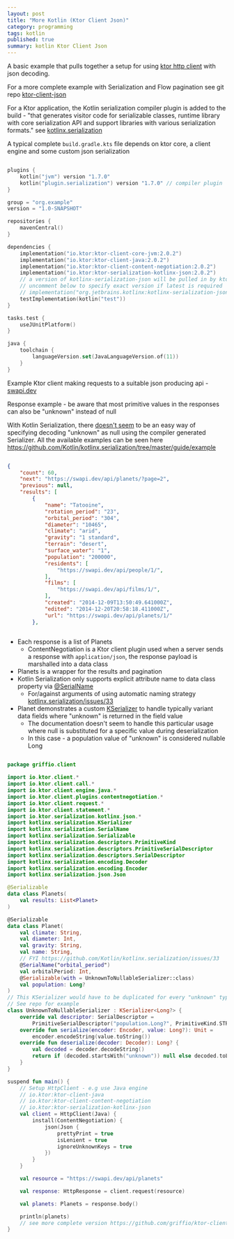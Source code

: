 ```yaml
---
layout: post
title: "More Kotlin (Ktor Client Json)"
category: programming
tags: kotlin
published: true
summary: kotlin Ktor Client Json
---
```


A basic example that pulls together a setup for using [ktor http client](https://ktor.io/docs/getting-started-ktor-client.html) with json decoding.

For a more complete example with Serialization and Flow pagination see git repo [ktor-client-json](https://github.com/griffio/ktor-client-json)

For a Ktor application, the Kotlin serialization compiler plugin is added to the build - "that generates visitor code for serializable classes, runtime library with core serialization API and support libraries with various serialization formats." see [kotlinx.serialization](https://github.com/Kotlin/kotlinx.serialization/blob/master/README.md#setup)

A typical complete `build.gradle.kts` file depends on ktor core, a client engine and some custom json serialization

``` kotlin

plugins {
    kotlin("jvm") version "1.7.0"
    kotlin("plugin.serialization") version "1.7.0" // compiler plugin
}

group = "org.example"
version = "1.0-SNAPSHOT"

repositories {
    mavenCentral()
}

dependencies {
    implementation("io.ktor:ktor-client-core-jvm:2.0.2")
    implementation("io.ktor:ktor-client-java:2.0.2")
    implementation("io.ktor:ktor-client-content-negotiation:2.0.2")
    implementation("io.ktor:ktor-serialization-kotlinx-json:2.0.2")
    // a version of kotlinx-serialization-json will be pulled in by ktor-serialization-kotlinx-json
    // uncomment below to specify exact version if latest is required
    // implementation("org.jetbrains.kotlinx:kotlinx-serialization-json:1.3.3")
    testImplementation(kotlin("test"))
}

tasks.test {
    useJUnitPlatform()
}

java {
    toolchain {
        languageVersion.set(JavaLanguageVersion.of(11))
    }
}


```

Example Ktor client making requests to a suitable json producing api - [swapi.dev](https://swapi.dev/) 

Response example - be aware that most primitive values in the responses can also be "unknown" instead of null

With Kotlin Serialization, there [doesn't seem](https://github.com/Kotlin/kotlinx.serialization/issues/754) to be an easy way of specifying decoding "unknown" as null using the compiler generated Serializer. All the available examples can be seen here https://github.com/Kotlin/kotlinx.serialization/tree/master/guide/example

``` json

{
	"count": 60,
	"next": "https://swapi.dev/api/planets/?page=2",
	"previous": null,
	"results": [
		{
			"name": "Tatooine",
			"rotation_period": "23",
			"orbital_period": "304",
			"diameter": "10465",
			"climate": "arid",
			"gravity": "1 standard",
			"terrain": "desert",
			"surface_water": "1",
			"population": "200000",
			"residents": [
				"https://swapi.dev/api/people/1/",
			],
			"films": [
				"https://swapi.dev/api/films/1/",
			],
			"created": "2014-12-09T13:50:49.641000Z",
			"edited": "2014-12-20T20:58:18.411000Z",
			"url": "https://swapi.dev/api/planets/1/"
		},
	
```

* Each response is a list of Planets
  * ContentNegotiation is a Ktor client plugin used when a server sends a response with `application/json`, the response payload is marshalled into a data class 	
* Planets is a wrapper for the results and pagination
* Kotlin Serialization only supports explicit attribute name to data class property via [@SerialName](https://kotlin.github.io/kotlinx.serialization/kotlinx-serialization-core/kotlinx.serialization/-serial-name/index.html)
  * For/against arguments of using automatic naming strategy [kotlinx.serialization/issues/33](https://github.com/Kotlin/kotlinx.serialization/issues/33)  
* Planet demonstrates a custom [KSerializer](https://kotlin.github.io/kotlinx.serialization/kotlinx-serialization-core/kotlinx.serialization/-k-serializer/index.html) to handle typically variant data fields where "unknown" is returned in the field value
  * The documentation doesn't seem to handle this particular usage where null is substituted for a specific value during deserialization
  * In this case - a population value of "unknown" is considered nullable Long  

``` kotlin

package griffio.client

import io.ktor.client.*
import io.ktor.client.call.*
import io.ktor.client.engine.java.*
import io.ktor.client.plugins.contentnegotiation.*
import io.ktor.client.request.*
import io.ktor.client.statement.*
import io.ktor.serialization.kotlinx.json.*
import kotlinx.serialization.KSerializer
import kotlinx.serialization.SerialName
import kotlinx.serialization.Serializable
import kotlinx.serialization.descriptors.PrimitiveKind
import kotlinx.serialization.descriptors.PrimitiveSerialDescriptor
import kotlinx.serialization.descriptors.SerialDescriptor
import kotlinx.serialization.encoding.Decoder
import kotlinx.serialization.encoding.Encoder
import kotlinx.serialization.json.Json

@Serializable
data class Planets(
    val results: List<Planet>
)

@Serializable
data class Planet(
    val climate: String,
    val diameter: Int,
    val gravity: String,
    val name: String,
    // FYI https://github.com/Kotlin/kotlinx.serialization/issues/33
    @SerialName("orbital_period")
    val orbitalPeriod: Int,
    @Serializable(with = UnknownToNullableSerializer::class)
    val population: Long?
)
// This KSerializer would have to be duplicated for every "unknown" type (String?, Int?)
// See repo for example
class UnknownToNullableSerializer : KSerializer<Long?> {
    override val descriptor: SerialDescriptor =
        PrimitiveSerialDescriptor("population.Long?", PrimitiveKind.STRING)
    override fun serialize(encoder: Encoder, value: Long?): Unit =
        encoder.encodeString(value.toString())
    override fun deserialize(decoder: Decoder): Long? {
        val decoded = decoder.decodeString()
        return if (decoded.startsWith("unknown")) null else decoded.toLong()
    }
}

suspend fun main() {
    // Setup HttpClient - e.g use Java engine
    // io.ktor:ktor-client-java
    // io.ktor:ktor-client-content-negotiation
    // io.ktor:ktor-serialization-kotlinx-json
    val client = HttpClient(Java) {
        install(ContentNegotiation) {
            json(Json {
                prettyPrint = true
                isLenient = true
                ignoreUnknownKeys = true
            })
        }
    }

    val resource = "https://swapi.dev/api/planets"

    val response: HttpResponse = client.request(resource)

    val planets: Planets = response.body()

    println(planets)
    // see more complete version https://github.com/griffio/ktor-client-json
}


```
